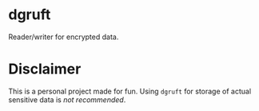 # dgruft

Reader/writer for encrypted data.

# Disclaimer

This is a personal project made for fun. Using `dgruft` for storage of actual sensitive data is _not recommended_.
